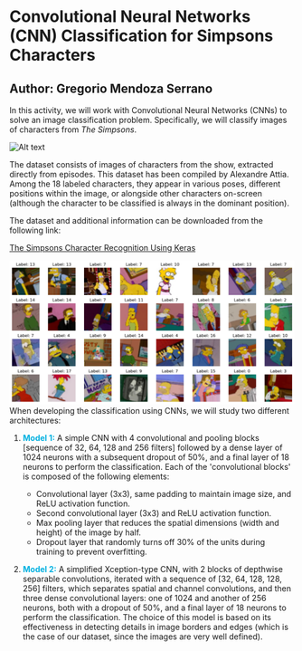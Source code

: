 # Convolutional Neural Networks (CNN) Classification for Simpsons Characters
Author: Gregorio Mendoza Serrano
---

In this activity, we will work with Convolutional Neural Networks (CNNs) to solve an image classification problem. Specifically, we will classify images of characters from *The Simpsons*.

![Alt text](simpsons_all.png)

The dataset consists of images of characters from the show, extracted directly from episodes. This dataset has been compiled by Alexandre Attia. Among the 18 labeled characters, they appear in various poses, different positions within the image, or alongside other characters on-screen (although the character to be classified is always in the dominant position).

The dataset and additional information can be downloaded from the following link:

[The Simpsons Character Recognition Using Keras](https://medium.com/alex-attia-blog/the-simpsons-character-recognition-using-keras-d8e1796eae36)



![Alt text](simpsons_grid.png)
When developing the classification using CNNs, we will study two different architectures:

1. <font color='sky blue'>**Model 1:**</font> A simple CNN with 4 convolutional and pooling blocks [sequence of 32, 64, 128 and 256 filters] followed by a dense layer of 1024 neurons with a subsequent dropout of 50%, and a final layer of 18 neurons to perform the classification.
   Each of the 'convolutional blocks' is composed of the following elements:
   
      - Convolutional layer (3x3), same padding to maintain image size, and ReLU activation function.
      - Second convolutional layer (3x3) and ReLU activation function.
      - Max pooling layer that reduces the spatial dimensions (width and height) of the image by half.
      - Dropout layer that randomly turns off 30% of the units during training to prevent overfitting.

2. <font color='sky blue'>**Model 2:**</font> A simplified Xception-type CNN, with 2 blocks of depthwise separable convolutions, iterated with a sequence of [32, 64, 128, 128, 256] filters, which separates spatial and channel convolutions, and then three dense convolutional layers: one of 1024 and another of 256 neurons, both with a dropout of 50%, and a final layer of 18 neurons to perform the classification.
   The choice of this model is based on its effectiveness in detecting details in image borders and edges (which is the case of our dataset, since the images are very well defined).
